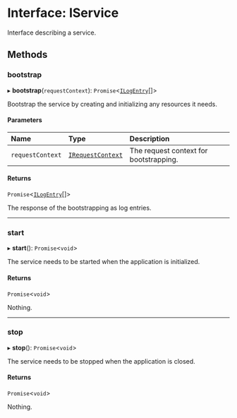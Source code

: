 # Interface: IService

Interface describing a service.

## Methods

### bootstrap

▸ **bootstrap**(`requestContext`): `Promise`\<[`ILogEntry`](ILogEntry.md)[]\>

Bootstrap the service by creating and initializing any resources it needs.

#### Parameters

| Name | Type | Description |
| :------ | :------ | :------ |
| `requestContext` | [`IRequestContext`](IRequestContext.md) | The request context for bootstrapping. |

#### Returns

`Promise`\<[`ILogEntry`](ILogEntry.md)[]\>

The response of the bootstrapping as log entries.

___

### start

▸ **start**(): `Promise`\<`void`\>

The service needs to be started when the application is initialized.

#### Returns

`Promise`\<`void`\>

Nothing.

___

### stop

▸ **stop**(): `Promise`\<`void`\>

The service needs to be stopped when the application is closed.

#### Returns

`Promise`\<`void`\>

Nothing.
